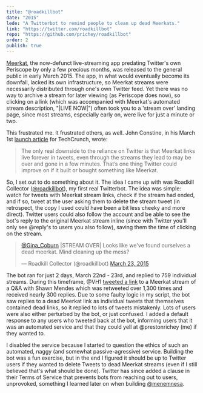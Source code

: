 ```yaml
---
title: "@roadkillbot"
date: "2015"
lede: "A Twitterbot to remind people to clean up dead Meerkats."
link: "https://twitter.com/roadkillbot"
repo: "https://github.com/prichey/roadkillbot"
order: 2
publish: true
---
```


<a href="https://techcrunch.com/2015/03/01/meerkat/" target="_blank">Meerkat</a>,
the now-defunct live-streaming app predating Twitter's own Periscope by only a
few precious months, was released to the general public in early March 2015. The
app, in what would eventually become its downfall, lacked its own
infrastructure, so Meerkat streams were necessarily distributed through one's
own Twitter feed. Yet there was no way to archive a stream for later viewing (as
Periscope does now), so clicking on a link (which was accompanied with Meerkat's
automated stream description, "|LIVE NOW|") often took you to a 'stream over'
landing page, since most streams, especially early on, were live for just a
minute or two.

This frustrated me. It frustrated others, as well. John Constine, in his March
1st <a href="https://techcrunch.com/2015/03/01/meerkat/" target="_blank">launch
article</a> for TechCrunch, wrote:

> The only real downside to the reliance on Twitter is that Meerkat links live
> forever in tweets, even through the streams they lead to may be over and gone
> in a few minutes. That’s one thing Twitter could improve on if it built or
> bought something like Meerkat.

So, I set out to do something about it. The idea I came up with was Roadkill
Collector
(<a href="https://twitter.com/roadkillbot" target="_blank">@roadkillbot</a>), my
first real Twitterbot. The idea was simple: watch for tweets with Meerkat stream
links, check if the stream had ended, and if so, tweet at the user asking them
to delete the stream tweet (in retrospect, the copy I used could have been a bit
less cheeky and more direct). Twitter users could also follow the account and be
able to see the bot's reply to the original Meerkat stream inline (since with
Twitter you'll only see @reply's to users you also follow), saving them the time
of clicking on the stream.

<blockquote class="twitter-tweet" data-lang="en"><p lang="en" dir="ltr"><a href="https://twitter.com/Gina_Coburn?ref_src=twsrc%5Etfw">@Gina_Coburn</a> |STREAM OVER| Looks like we&#39;ve found ourselves a dead meerkat. Mind cleaning up the mess?</p>&mdash; Roadkill Collector (@roadkillbot) <a href="https://twitter.com/roadkillbot/status/579810929879158785?ref_src=twsrc%5Etfw">March 23, 2015</a></blockquote>

The bot ran for just 2 days, March 22nd - 23rd, and replied to 759 individual
streams. During this timeframe, @VH1
<a href="https://twitter.com/VH1/status/580068247455842304" target="_blank">tweeted
a link</a> to a Meerkat stream of a Q&A with Shawn Mendes which was retweeted
over 1,300 times and received nearly 300 replies. Due to some faulty logic in my
script, the bot saw replies to a dead Meerkat link as individual tweets that
themselves contained dead links, so it replied to lots of tweets mistakenly.
Lots of users were also either perturbed by the bot, or just confused. I added a
default response to any users who tweeted back at the bot, informing users that
it was an automated service and that they could yell at @prestonrichey (me) if
they wanted to.

I disabled the service because I started to question the ethics of such an
automated, naggy (and somewhat passive-agressive) service. Building the bot was
a fun exercise, but in the end I figured it should be up to Twitter users if
they wanted to delete Tweets to dead Meerkat streams (even if I still believed
that's what should be done). Twitter has since added a clause in their Terms of
Service that prevents bots from reaching out to users, unprovoked, something I
learned later on when building
[@menemnesa](http://localhost:8000/projects/personal/menemnesa/).
